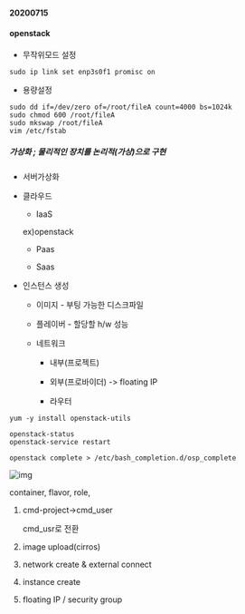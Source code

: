 #### 20200715

#### openstack

- 무작위모드 설정

```
sudo ip link set enp3s0f1 promisc on
```
- 용량설정
```
sudo dd if=/dev/zero of=/root/fileA count=4000 bs=1024k
sudo chmod 600 /root/fileA
sudo mkswap /root/fileA
vim /etc/fstab
```

##### 가상화 ; 물리적인 장치를 논리적(가상)으로 구현

- 서버가상화 

- 클라우드

  -  IaaS 

    ex)openstack

  - Paas

  - Saas



- 인스턴스 생성
  - 이미지 - 부팅 가능한 디스크파일
  
  - 플레이버 - 할당할 h/w 성능
  
  - 네트워크 
  
    - 내부(프로젝트)
  
    - 외부(프로바이더) -> floating IP
  
    - 라우터
  
      

```
yum -y install openstack-utils

openstack-status
openstack-service restart

openstack complete > /etc/bash_completion.d/osp_complete

```

![img](https://s3.us-west-2.amazonaws.com/secure.notion-static.com/8e3756c7-1f4e-43f6-9fc4-021c59cd8142/_2020-07-16_16-05-06.png?X-Amz-Algorithm=AWS4-HMAC-SHA256&X-Amz-Credential=AKIAT73L2G45O3KS52Y5%2F20200807%2Fus-west-2%2Fs3%2Faws4_request&X-Amz-Date=20200807T022348Z&X-Amz-Expires=86400&X-Amz-Signature=523ce332ad7d059ceddcb26d73c165debf9764e0d39fc953bed7ba433e8b6eb9&X-Amz-SignedHeaders=host&response-content-disposition=filename%20%3D%22_2020-07-16_16-05-06.png%22)

container, flavor, role, 



1. cmd-project->cmd_user

   cmd_usr로 전환

2. image upload(cirros)

3. network create & external connect

4. instance create 

5. floating IP / security group 